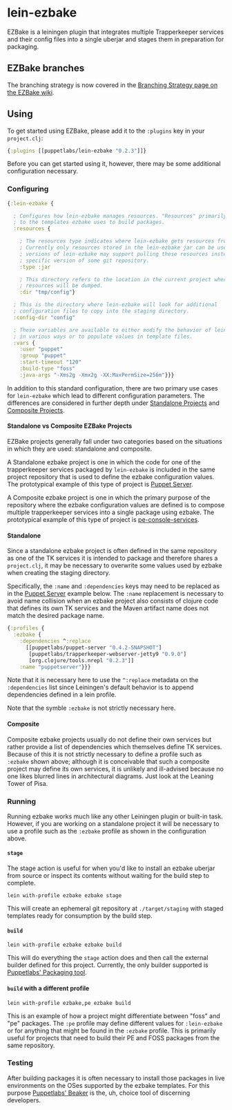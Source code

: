 lein-ezbake
======

EZBake is a leiningen plugin that integrates multiple Trapperkeeper services
and their config files into a single uberjar and stages them in preparation for
packaging.

## EZBake branches

The branching strategy is now covered in the
[Branching Strategy page on the EZBake wiki](https://github.com/puppetlabs/ezbake/wiki/Branching-Strategy).

## Using

To get started using EZBake, please add it to the `:plugins` key in your
`project.clj`:

```clojure
{:plugins [[puppetlabs/lein-ezbake "0.2.3"]]}
```

Before you can get started using it, however, there may be some additional
configuration necessary.

### Configuring

```clojure
{:lein-ezbake {

  ; Configures how lein-ezbake manages resources. "Resources" primarily refers
  ; to the templates ezbake uses to build packages.
  :resources {

    ; The resources type indicates where lein-ezbake gets resources from.
    ; Currently only resources stored in the lein-ezbake jar can be used. Future
    ; versions of lein-ezbake may support pulling these resources instead from a
    ; specific version of some git repository.
    :type :jar

    ; This directory refers to the location in the current project where
    ; resources will be dumped.
    :dir "tmp/config"}

  ; This is the directory where lein-ezbake will look for additional
  ; configuration files to copy into the staging directory.
  :config-dir "config"

  ; These variables are available to either modify the behavior of lein-ezbake
  ; in various ways or to populate values in template files.
  :vars {
    :user "puppet"
    :group "puppet"
    :start-timeout "120"
    :build-type "foss"
    :java-args "-Xms2g -Xmx2g -XX:MaxPermSize=256m"}}}

```

In addition to this standard configuration, there are two primary use cases for
`lein-ezbake` which lead to different configuration parameters. The differences
are considered in further depth under [Standalone Projects](#standalone-projects)
and [Composite Projects](#composite-projects).

#### Standalone vs Composite EZBake Projects

EZBake projects generally fall under two categories based on the situations in
which they are used: standalone and composite.

A Standalone ezbake project is one in which the code for one of the
trapperkeeper services packaged by `lein-ezbake` is included in the same project
repository that is used to define the ezbake configuration values. The
prototypical example of this type of project is [Puppet
Server](https://github.com/puppetlabs/puppet-server).

A Composite ezbake project is one in which the primary purpose of the repository
where the ezbake configuration values are defined is to compose multiple
trapperkeeper services into a single package using ezbake. The prototypical
example of this type of project is
[pe-console-services](https://github.com/puppetlabs/pe-console-services).

#### Standalone

Since a standalone ezbake project is often defined in the same repository as one
of the TK services it is intended to package and therefore shares a
`project.clj`, it may be necessary to overwrite some values used by ezbake when
creating the staging directory.

Specifically, the `:name` and `:dependencies` keys may need to be replaced as in
the [Puppet Server](https://github.com/puppetlabs/puppet-server) example below.
The `:name` replacement is necessary to avoid name collision when an ezbake
project also consists of clojure code that defines its own TK services and the
Maven artifact name does not match the desired package name.

```clojure
{:profiles {
  :ezbake {
    :dependencies ^:replace
      [[puppetlabs/puppet-server "0.4.2-SNAPSHOT"]
       [puppetlabs/trapperkeeper-webserver-jetty9 "0.9.0"]
       [org.clojure/tools.nrepl "0.2.3"]]
    :name "puppetserver"}}}
```

Note that it is necessary here to use the `^:replace` metadata on the
`:dependencies` list since Leiningen's default behavior is to append
dependencies defined in a lein profile.

Note that the symble `:ezbake` is not strictly necessary here.

#### Composite

Composite ezbake projects usually do not define their own services but rather
provide a list of dependencies which themselves define TK services.  Because of
this it is not strictly necessary to define a profile such as `:ezbake` shown
above; although it is conceivable that such a composite project may define its
own services, it is unlikely and ill-advised because no one likes blurred lines
in architectural diagrams. Just look at the Leaning Tower of Pisa.

### Running

Running ezbake works much like any other Leiningen plugin or built-in task.
However, if you are working on a standalone project it will be necessary to use
a profile such as the `:ezbake` profile as shown in the configuration above.

#### `stage`

The stage action is useful for when you'd like to install an ezbake uberjar from
source or inspect its contents without waiting for the build step to complete.

```shell
lein with-profile ezbake ezbake stage
```

This will create an ephemeral git repository at `./target/staging` with staged
templates ready for consumption by the build step.

#### `build`

```shell
lein with-profile ezbake ezbake build
```

This will do everything the `stage` action does and then call the external
builder defined for this project. Currently, the only builder supported is
[Puppetlabs' Packaging tool](https://github.com/puppetlabs/packaging).

#### `build` with a different profile

```shell
lein with-profile ezbake,pe ezbake build
```

This is an example of how a project might differentiate between "foss" and "pe"
packages. The `:pe` profile may define different values for `:lein-ezbake` or for
anything that might be found in the `:ezbake` profile. This is primarily useful
for projects that need to build their PE and FOSS packages from the same
repository.

### Testing

After building packages it is often necessary to install those packages in live
environments on the OSes supported by the ezbake templates. For this purpose
[Puppetlabs' Beaker](https://github.com/puppetlabs/beaker) is the, uh, choice
tool of discerning developers.
